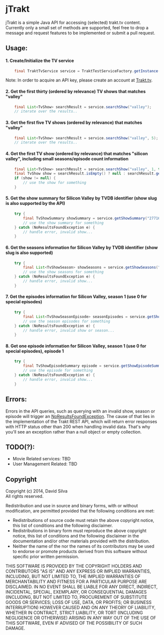 jTrakt
=============
jTrakt is a simple Java API for accessing (selected) trakt.tv content.<br/>
Currently only a small set of methods are supported, feel free to drop a message
and request features to be implemented or submit a pull request.


Usage:
------
#### 1. Create/Initialize the TV service
```java
    final TraktTvService service = TraktTestServiceFactory.getInstance().createTvService(API_KEY);
```
Note: In order to acquire an API key, please create an account at [Trakt.tv](http://trakt.tv/).

#### 2. Get the first thirty (ordered by relevance) TV shows that matches "valley"
```java
    final List<TvShow> searchResult = service.searchShow("valley");
    // iterate over the results..
```

#### 3. Get the first five TV shows (ordered by relevance) that matches "valley"
```java
    final List<TvShow> searchResult = service.searchShow("valley", 5);
    // iterate over the results..
```

#### 4. Get the first TV show (ordered by relevance) that matches "silicon valley", including small seasons/episode count information
```java
    final List<TvShow> searchResult = service.searchShow("valley", 1, true);
    final TvShow show = searchResult.isEmpty() ? null : searchResult.get(0);
    if (show != null) {
	    // use the show for something
	}
```
	
#### 5. Get the show summary for Silicon Valley by TVDB identifier (show slug is also supported by the API)
```java
    try {
        final TvShowSummary showSummary = service.getShowSummary("277165");
        // use the show summary for something
    } catch (NoResultsFoundException e) {
        // handle error, invalid show...
    }
```

#### 6. Get the seasons information for Silicon Valley by TVDB identifier (show slug is also supported)
```java
    try {
        final List<TvShowSeason> showSeasons = service.getShowSeasons("277165");
        // use the show seasons for something
    } catch (NoResultsFoundException e) {
        // handle error, invalid show...
    }
```

#### 7. Get the episodes information for Silicon Valley, season 1 (use 0 for special episodes)
```java
    try {
        final List<TvShowSeasonEpisode> seasonEpisodes = service.getShowEpisodes("277165", 1);
        // use the season episodes for something
    } catch (NoResultsFoundException e) {
        // handle error, invalid show or season...
    }
```

#### 8. Get one episode information for Silicon Valley, season 1 (use 0 for special episodes), episode 1
```java
    try {
        final TvShowEpisodeSummary episode = service.getShowEpisodeSummary("277165", 1, 1);
        // use the episode for something
    } catch (NoResultsFoundException e) {
        // handle error, invalid show...
    }
```


Errors:
--------
Errors in the API queries, such as querying with an invalid show, season or episode will trigger an 
[NoResultsFoundException](https://github.com/davidafsilva/jTrakt/blob/master/src/main/java/pt/davidafsilva/jtrakt/exception/NoResultsFoundException.java). 
The cause of that lies in the implementation of the Trakt REST API, which will return error responses with 
HTTP status other than 200 when handling invalid data. That's why you'll see an  exception rather than a null 
object or empty collection.

    
TODO(?):
--------
* Movie Related services: TBD
* User Management Related: TBD


Copyright
---------
Copyright (c) 2014, David Silva<br/>
All rights reserved.

Redistribution and use in source and binary forms, with or without modification,
are permitted provided that the following conditions are met:

 * Redistributions of source code must retain the above copyright
      notice, this list of conditions and the following disclaimer.
 * Redistributions in binary form must reproduce the above copyright
      notice, this list of conditions and the following disclaimer in the
      documentation and/or other materials provided with the distribution.
 * Neither the name of the <organization> nor the
      names of its contributors may be used to endorse or promote products
      derived from this software without specific prior written permission.

THIS SOFTWARE IS PROVIDED BY THE COPYRIGHT HOLDERS AND CONTRIBUTORS "AS IS" AND
ANY EXPRESS OR IMPLIED WARRANTIES, INCLUDING, BUT NOT LIMITED TO, THE IMPLIED
WARRANTIES OF MERCHANTABILITY AND FITNESS FOR A PARTICULAR PURPOSE ARE
DISCLAIMED. IN NO EVENT SHALL <COPYRIGHT HOLDER> BE LIABLE FOR ANY
DIRECT, INDIRECT, INCIDENTAL, SPECIAL, EXEMPLARY, OR CONSEQUENTIAL DAMAGES
(INCLUDING, BUT NOT LIMITED TO, PROCUREMENT OF SUBSTITUTE GOODS OR SERVICES;
LOSS OF USE, DATA, OR PROFITS; OR BUSINESS INTERRUPTION) HOWEVER CAUSED AND
ON ANY THEORY OF LIABILITY, WHETHER IN CONTRACT, STRICT LIABILITY, OR TORT
(INCLUDING NEGLIGENCE OR OTHERWISE) ARISING IN ANY WAY OUT OF THE USE OF THIS
SOFTWARE, EVEN IF ADVISED OF THE POSSIBILITY OF SUCH DAMAGE.
